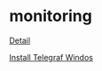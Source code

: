 # monitoring

[Detail](https://devopsbasic.info/posts/devops/monitor-machine/)

[Install Telegraf Windos](https://github.com/influxdata/telegraf/blob/master/docs/WINDOWS_SERVICE.md)
